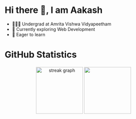<h1>Hi there 👋, I am Aakash</h1>
<ul>
  <li>👨🏻‍🎓 Undergrad at Amrita Vishwa Vidyapeetham
  <li>🔭 Currently exploring Web Development</li>
  <li>🎯 Eager to learn </li></li>
</ul>

<h1 align="left">GitHub Statistics</h1>

###

<div align= "center">
  <img src="https://streak-stats.demolab.com?user=Aakashchoudhary24 &locale=en&mode=daily&theme=radical&hide_border=false&border_radius=5" height="150" alt="streak graph"  />  
  <img src="https://github-readme-stats.vercel.app/api/top-langs/?username=Aakashchoudhary24&theme=radical&border_radius=5" height="150"" >
</div>
